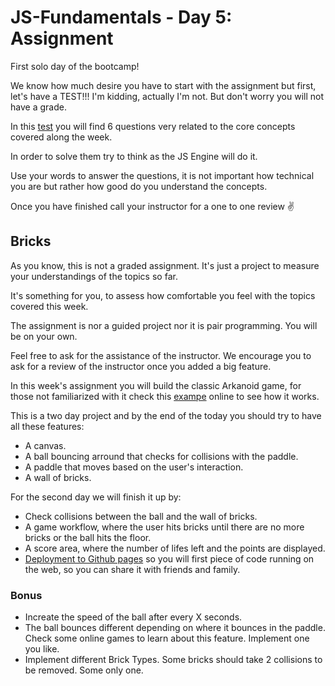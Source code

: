 # JS-Fundamentals - Day 5: Assignment

First solo day of the bootcamp!

We know how much desire you have to start with the assignment but first, let's have a TEST!!! I'm kidding, actually I'm not. But don't worry you will not have a grade.

In this [test](js-fundamentals.md) you will find 6 questions very related to the core concepts covered along the week. 

In order to solve them try to think as the JS Engine will do it. 

Use your words to answer the questions, it is not important how technical you are but rather how good do you understand the concepts.

Once you have finished call your instructor for a one to one review ✌️



## Bricks

As you know, this is not a graded assignment. It's just a project to measure your understandings of the topics so far.

It's something for you, to assess how comfortable you feel with the topics covered this week.

The assignment is nor a guided project nor it is pair programming. You will be on your own.

Feel free to ask for the assistance of the instructor. We encourage you to ask for a review of the instructor once you added a big feature.

In this week's assignment you will build the classic Arkanoid game, for those not familiarized with it check this [exampe](https://codepen.io/Eika/full/AtKkD/) online to see how it works.

This is a two day project and by the end of the today you should try to have all these features:
- A canvas.
- A ball bouncing arround that checks for collisions with the paddle.
- A paddle that moves based on the user's interaction.
- A wall of bricks.

For the second day we will finish it up by:
- Check collisions between the ball and the wall of bricks.
- A game workflow, where the user hits bricks until there are no more bricks or the ball hits the floor.
- A score area, where the number of lifes left and the points are displayed.
- [Deployment to Github pages][1] so you will first piece of code running on the web, so you can share it with friends and family.

### Bonus

- Increate the speed of the ball after every X seconds.
- The ball bounces different depending on where it bounces in the paddle. Check some online games to learn about this feature. Implement one you like.
- Implement different Brick Types. Some bricks should take 2 collisions to be removed. Some only one.

[1]:./github_pages.md
